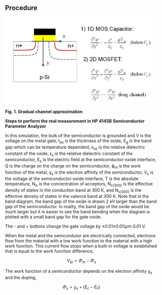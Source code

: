 ## Procedure

<img src="images/peq.jpg"  />
  
**Fig. 1. Gradual channel approximation**

  

**Steps to perform the real measurement in HP 4145B Semiconductor Parameter Analyzer**  

In this simulation, the bulk of the semiconductor is grounded and V is the voltage on the metal gate, t<sub>ox</sub> is the thickness of the oxide, E<sub>g</sub> is the band gap which can be temperature dependent, ϵ<sub>ox</sub> is the relative dielectric constant of the oxide, ϵ<sub>s</sub> is the relative dielectric constant of the semiconductor, E<sub>s</sub> is the electric field at the semiconductor-oxide interface, Q is the charge on the charge on the semiconductor, ϕ<sub>m</sub> is the work function of the metal, χ<sub>s</sub> is the electron affinity of the semiconductor, V<sub>s</sub> is the voltage at the semiconductor-oxide interface, T is the absolute temperature, N<sub>A</sub> is the concentration of acceptors, N<sub>c(300)</sub> is the effective density of states in the conduction band at 300 K, and N<sub>v(300)</sub> is the effective density of states in the valence band at 300 K. Note that in the band diagram, the band gap of the oxide is drawn 2 eV larger than the band gap of the semiconductor. In reality, the band gap of the oxide would be much larger but it is easier to see the band bending when the diagram is plotted with a small band gap for the gate oxide.

The - and + buttons change the gate voltage by ±0.01±0.01\\pm 0.01 V.

When the metal and the semicondutor are electrically connected, electrons flow from the material with a low work function to the material with a high work function. This current flow stops when a built-in voltage is established that is equal to the work function difference, 

$$ V_{bi} = \Phi_m - \Phi_s $$

The work function of a semiconductor depends on the electron affinity χ<sub>s</sub> and the doping, 

$$ \Phi_s = \chi_s + (E_c - E_F) $$

 <script id="MathJax-script" async src="https://cdn.jsdelivr.net/npm/mathjax@3.2.2/es5/tex-mml-chtml.js"></script>   
